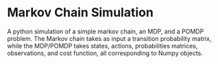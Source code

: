 # Markov Chain Simulation

A python simulation of a simple markov chain, an MDP, and a POMDP problem. The Markov chain takes as input a transition probability matrix, while the MDP/POMDP takes states, actions, probabilities matrices, observations, and cost function, all corresponding to Numpy objects.
